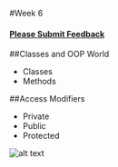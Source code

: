 #Week 6

#### [Please Submit Feedback][2]


##Classes and OOP World
- Classes
- Methods

##Access Modifiers
- Private
- Public
- Protected



![alt text](https://raw.github.com/TheNightPhoenix/AdvancedProgramming/master/week6/map.png "Class Mind Map")

[2]:https://docs.google.com/forms/d/1-oPlwu_OfXpBWdaN5_UEjuR3cY6MvtqJj_6AtgvwSWc
